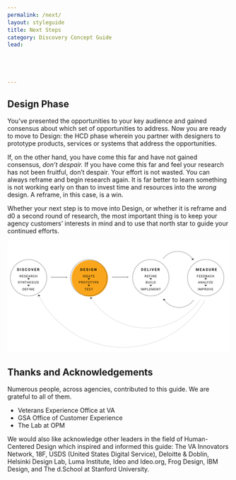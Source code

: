 ```yaml
---
permalink: /next/
layout: styleguide
title: Next Steps
category: Discovery Concept Guide
lead:




---
```


## Design Phase

You’ve presented the opportunities to your key audience and gained consensus about which set of opportunities to address. Now you are ready to move to Design: the HCD phase wherein you partner with designers to prototype products, services or systems that address
the opportunities.

If, on the other hand, you have come this far and have not gained consensus, <i>don’t despair.</i> If you have come this far and feel your research has not been fruitful, don’t despair. Your effort is not wasted. You can always reframe and begin research again. It is far better to learn something is not working early on than to invest time and resources into the <i>wrong</i> design. A reframe, in this case, is a win.

Whether your next step is to move into Design, or whether it is reframe and d0 a second round of research, the most important thing is to keep your agency customers’ interests in mind and to use that north star to guide your continued efforts.

![HCD Bubble Diagram with the Design phase highlighted](/assets/img/design-phase-next-01.svg)

## Thanks and Acknowledgements

Numerous people, across agencies, contributed to this guide. We are grateful to all of them.

* Veterans Experience Office at VA
* GSA Office of Customer Experience
* The Lab at OPM 

We would also like acknowledge other leaders in the field of Human-Centered Design which inspired and informed this guide: The VA Innovators Network, 18F, USDS (United States Digital Service), Deloitte & Doblin, Helsinki Design Lab, Luma Institute, Ideo and Ideo.org, Frog Design, IBM Design, and The d.School at Stanford University.
